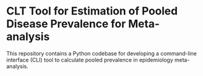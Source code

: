 # CLT Tool for Estimation of Pooled Disease Prevalence for Meta-analysis
This repository contains a Python codebase for developing a command-line interface (CLI) tool to calculate pooled prevalence in epidemiology meta-analysis.

